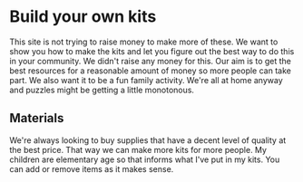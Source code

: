 # Build your own kits 
This site is not trying to raise money to make more of these.  We want to show you how to make the kits and let you figure out the best way to do this in your community.  We didn't raise any money for this.  Our aim is to get the best resources for a reasonable amount of money so more people can take part.  We also want it to be a fun family activity.  We're all at home anyway and puzzles might be getting a little monotonous.

## Materials
We're always looking to buy supplies that have a decent level of quality at the best price.  That way we can make more kits for more people.  My children are elementary age so that informs what I've put in my kits.  You can add or remove items as it makes sense.
